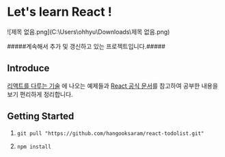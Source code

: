# Let's learn React !

![제목 없음.png](C:\Users\ohhyu\Downloads\제목 없음.png)

#####계속해서 추가 및 갱신하고 있는 프로젝트입니다.#####

## Introduce

[리액트를 다루는 기술](https://www.google.com/search?q=%EB%A6%AC%EC%95%A1%ED%8A%B8%EB%A5%BC+%EB%8B%A4%EB%A3%A8%EB%8A%94+%EA%B8%B0%EC%88%A0&oq=%EB%A6%AC%EC%95%A1%ED%8A%B8%EB%A5%BC+%EB%8B%A4%EB%A3%A8%EB%8A%94&aqs=chrome.1.69i57j0l9.4169j0j7&sourceid=chrome&ie=UTF-8) 에 나오는 예제들과 [React 공식 문서](https://ko.reactjs.org/)를 참고하여 공부한 내용을 보기 편리하게 정리합니다.


## Getting Started

1. `git pull "https://github.com/hangooksaram/react-todolist.git"`

2. `npm install`



